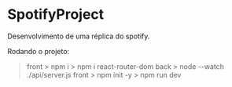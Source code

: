 # SpotifyProject
 Desenvolvimento de uma réplica do spotify.

Rodando o projeto:
> front
    > npm i
    > npm i react-router-dom
> back
    > node --watch ./api/server.js
>front
    > npm init -y
    > npm run dev
